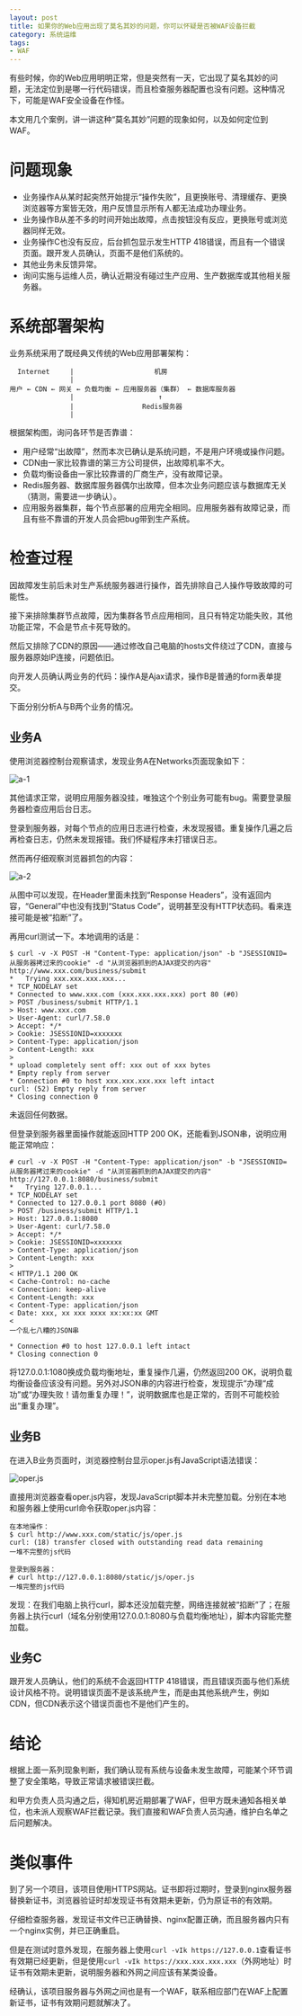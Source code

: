```yaml
---
layout: post
title: 如果你的Web应用出现了莫名其妙的问题，你可以怀疑是否被WAF设备拦截
category: 系统运维
tags:
- WAF
---
```

有些时候，你的Web应用明明正常，但是突然有一天，它出现了莫名其妙的问题，无法定位到是哪一行代码错误，而且检查服务器配置也没有问题。这种情况下，可能是WAF安全设备在作怪。

本文用几个案例，讲一讲这种“莫名其妙”问题的现象如何，以及如何定位到WAF。

<!-- more -->

# 问题现象

* 业务操作A从某时起突然开始提示“操作失败”，且更换账号、清理缓存、更换浏览器等方案皆无效，用户反馈显示所有人都无法成功办理业务。
* 业务操作B从差不多的时间开始出故障，点击按钮没有反应，更换账号或浏览器同样无效。
* 业务操作C也没有反应，后台抓包显示发生HTTP 418错误，而且有一个错误页面。跟开发人员确认，页面不是他们系统的。
* 其他业务未反馈异常。
* 询问实施与运维人员，确认近期没有碰过生产应用、生产数据库或其他相关服务器。

# 系统部署架构

业务系统采用了既经典又传统的Web应用部署架构：

```
  Internet     |                    机房
               |
用户 ← CDN ← 网关 ← 负载均衡 ← 应用服务器（集群） ← 数据库服务器
               |                     ↑
               |                 Redis服务器
               |
```

根据架构图，询问各环节是否靠谱：

* 用户经常“出故障”，然而本次已确认是系统问题，不是用户环境或操作问题。
* CDN由一家比较靠谱的第三方公司提供，出故障机率不大。
* 负载均衡设备由一家比较靠谱的厂商生产，没有故障记录。
* Redis服务器、数据库服务器偶尔出故障，但本次业务问题应该与数据库无关（猜测，需要进一步确认）。
* 应用服务器集群，每个节点部署的应用完全相同。应用服务器有故障记录，而且有些不靠谱的开发人员会把bug带到生产系统。

# 检查过程

因故障发生前后未对生产系统服务器进行操作，首先排除自己人操作导致故障的可能性。

接下来排除集群节点故障，因为集群各节点应用相同，且只有特定功能失败，其他功能正常，不会是节点卡死导致的。

然后又排除了CDN的原因——通过修改自己电脑的hosts文件绕过了CDN，直接与服务器原始IP连接，问题依旧。

向开发人员确认两业务的代码：操作A是Ajax请求，操作B是普通的form表单提交。

下面分别分析A与B两个业务的情况。

## 业务A

使用浏览器控制台观察请求，发现业务A在Networks页面现象如下：

![a-1](/img/2021-11-19-waf/a-1.png)

其他请求正常，说明应用服务器没挂，唯独这个个别业务可能有bug。需要登录服务器检查应用后台日志。

登录到服务器，对每个节点的应用日志进行检查，未发现报错。重复操作几遍之后再检查日志，仍然未发现报错。我们怀疑程序未打错误日志。

然而再仔细观察浏览器抓包的内容：

![a-2](/img/2021-11-19-waf/a-2.png)

从图中可以发现，在Header里面未找到“Response Headers”，没有返回内容，“General”中也没有找到“Status Code”，说明甚至没有HTTP状态码。看来连接可能是被“掐断”了。

再用curl测试一下。本地调用的话是：

```
$ curl -v -X POST -H "Content-Type: application/json" -b "JSESSIONID=从服务器拷过来的cookie" -d "从浏览器抓到的AJAX提交的内容" http://www.xxx.com/business/submit
*   Trying xxx.xxx.xxx.xxx...
* TCP_NODELAY set
* Connected to www.xxx.com (xxx.xxx.xxx.xxx) port 80 (#0)
> POST /business/submit HTTP/1.1
> Host: www.xxx.com
> User-Agent: curl/7.58.0
> Accept: */*
> Cookie: JSESSIONID=xxxxxxx
> Content-Type: application/json
> Content-Length: xxx
>
* upload completely sent off: xxx out of xxx bytes
* Empty reply from server
* Connection #0 to host xxx.xxx.xxx.xxx left intact
curl: (52) Empty reply from server
* Closing connection 0
```

未返回任何数据。

但登录到服务器里面操作就能返回HTTP 200 OK，还能看到JSON串，说明应用能正常响应：

```
# curl -v -X POST -H "Content-Type: application/json" -b "JSESSIONID=从服务器拷过来的cookie" -d "从浏览器抓到的AJAX提交的内容" http://127.0.0.1:8080/business/submit
*   Trying 127.0.0.1...
* TCP_NODELAY set
* Connected to 127.0.0.1 port 8080 (#0)
> POST /business/submit HTTP/1.1
> Host: 127.0.0.1:8080
> User-Agent: curl/7.58.0
> Accept: */*
> Cookie: JSESSIONID=xxxxxxx
> Content-Type: application/json
> Content-Length: xxx
>
< HTTP/1.1 200 OK
< Cache-Control: no-cache
< Connection: keep-alive
< Content-Length: xxx
< Content-Type: application/json
< Date: xxx, xx xxx xxxx xx:xx:xx GMT
<
一个乱七八糟的JSON串

* Connection #0 to host 127.0.0.1 left intact
* Closing connection 0
```

将127.0.0.1:1080换成负载均衡地址，重复操作几遍，仍然返回200 OK，说明负载均衡设备应该没有问题。另外对JSON串的内容进行检查，发现提示“办理“成功”或“办理失败！请勿重复办理！”，说明数据库也是正常的，否则不可能校验出“重复办理”。

## 业务B

在进入B业务页面时，浏览器控制台显示oper.js有JavaScript语法错误：

![oper.js](/img/2021-11-19-waf/b.png)

直接用浏览器查看oper.js内容，发现JavaScript脚本并未完整加载。分别在本地和服务器上使用curl命令获取oper.js内容：

```
在本地操作：
$ curl http://www.xxx.com/static/js/oper.js
curl: (18) transfer closed with outstanding read data remaining
一堆不完整的js代码

登录到服务器：
# curl http://127.0.0.1:8080/static/js/oper.js
一堆完整的js代码
```

发现：在我们电脑上执行curl，脚本还没加载完整，网络连接就被“掐断”了；在服务器上执行curl（域名分别使用127.0.0.1:8080与负载均衡地址），脚本内容能完整加载。

## 业务C

跟开发人员确认，他们的系统不会返回HTTP 418错误，而且错误页面与他们系统设计风格不符。说明错误页面不是该系统产生，而是由其他系统产生，例如CDN，但CDN表示这个错误页面也不是他们产生的。

# 结论

根据上面一系列现象判断，我们确认现有系统与设备未发生故障，可能某个环节调整了安全策略，导致正常请求被错误拦截。

和甲方负责人员沟通之后，得知机房近期部署了WAF，但甲方既未通知各相关单位，也未派人观察WAF拦截记录。我们直接和WAF负责人员沟通，维护白名单之后问题解决。

# 类似事件

到了另一个项目，该项目使用HTTPS网站。证书即将过期时，登录到nginx服务器替换新证书，浏览器验证时却发现证书有效期未更新，仍为原证书的有效期。

仔细检查服务器，发现证书文件已正确替换、nginx配置正确，而且服务器内只有一个nginx实例，并已正确重启。

但是在测试时意外发现，在服务器上使用`curl -vIk https://127.0.0.1`查看证书有效期已经更新，但是使用`curl -vIk https://xxx.xxx.xxx.xxx`（外网地址）时证书有效期未更新，说明服务器和外网之间应该有某类设备。

经确认，该项目服务器与外网之间也是有一个WAF，联系相应部门在WAF上配置新证书，证书有效期问题就解决了。

